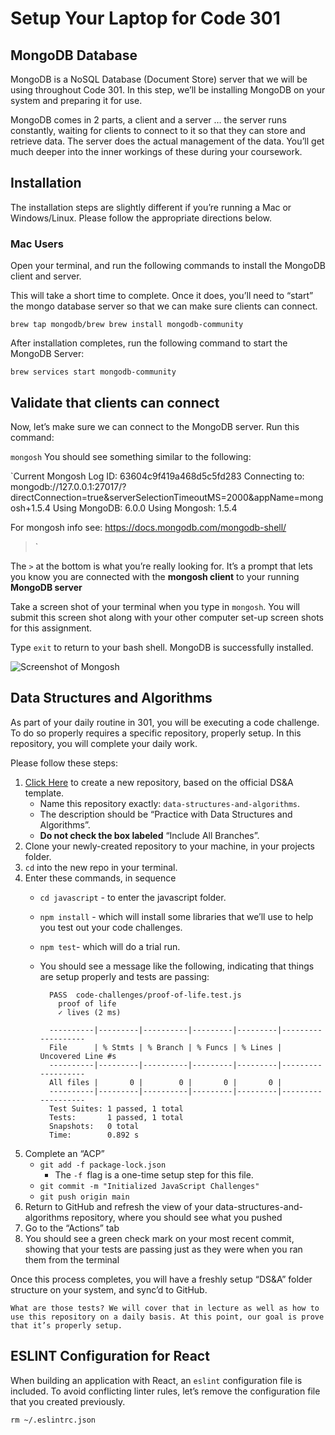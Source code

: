 # Setup Your Laptop for Code 301

## MongoDB Database

MongoDB is a NoSQL Database (Document Store) server that we will be using throughout Code 301. In this step, we’ll be installing MongoDB on your system and preparing it for use.

MongoDB comes in 2 parts, a client and a server … the server runs constantly, waiting for clients to connect to it so that they can store and retrieve data. The server does the actual management of the data. You’ll get much deeper into the inner workings of these during your coursework.

## Installation

The installation steps are slightly different if you’re running a Mac or Windows/Linux. Please follow the appropriate directions below.

### Mac Users

Open your terminal, and run the following commands to install the MongoDB client and server.

This will take a short time to complete. Once it does, you’ll need to “start” the mongo database server so that we can make sure clients can connect.

`brew tap mongodb/brew
brew install mongodb-community`

After installation completes, run the following command to start the MongoDB Server:

`brew services start mongodb-community`

## Validate that clients can connect

Now, let’s make sure we can connect to the MongoDB server. Run this command:

`mongosh`
You should see something similar to the following:

`Current Mongosh Log ID: 63604c9f419a468d5c5fd283
Connecting to:  mongodb://127.0.0.1:27017/?directConnection=true&serverSelectionTimeoutMS=2000&appName=mongosh+1.5.4
Using MongoDB:  6.0.0
Using Mongosh:  1.5.4

For mongosh info see: https://docs.mongodb.com/mongodb-shell/

>`

The `>` at the bottom is what you’re really looking for. It’s a prompt that lets you know you are connected with the **mongosh client** to your running **MongoDB server**

Take a screen shot of your terminal when you type in `mongosh`. You will submit this screen shot along with your other computer set-up screen shots for this assignment.

Type `exit` to return to your bash shell. MongoDB is successfully installed.

![Screenshot of Mongosh](img/mongosh.png)

## Data Structures and Algorithms

As part of your daily routine in 301, you will be executing a code challenge. To do so properly requires a specific repository, properly setup. In this repository, you will complete your daily work.

Please follow these steps:

1. [Click Here](https://github.com/codefellows/data-structures-and-algorithms/generate) to create a new repository, based on the official DS&A template.
    - Name this repository exactly: `data-structures-and-algorithms`.
    - The description should be “Practice with Data Structures and Algorithms”.
    - **Do not check the box labeled** “Include All Branches”.
2. Clone your newly-created repository to your machine, in your projects folder.
3. `cd` into the new repo in your terminal.
4. Enter these commands, in sequence
    - `cd javascript` - to enter the javascript folder.
    - `npm install` - which will install some libraries that we’ll use to help you test out your code challenges.
    - `npm test`- which will do a trial run.
    - You should see a message like the following, indicating that things are setup properly and tests are passing:

            PASS  code-challenges/proof-of-life.test.js
              proof of life
              ✓ lives (2 ms)

            ----------|---------|----------|---------|---------|-------------------
            File      | % Stmts | % Branch | % Funcs | % Lines | Uncovered Line #s
            ----------|---------|----------|---------|---------|-------------------
            All files |       0 |        0 |       0 |       0 |
            ----------|---------|----------|---------|---------|-------------------
            Test Suites: 1 passed, 1 total
            Tests:       1 passed, 1 total
            Snapshots:   0 total
            Time:        0.892 s

5. Complete an “ACP”
    - `git add -f package-lock.json`
      - The `-f `flag is a one-time setup step for this file.
    - `git commit -m "Initialized JavaScript Challenges"`
    - `git push origin main`
6. Return to GitHub and refresh the view of your data-structures-and-algorithms repository, where you should see what you pushed
7. Go to the “Actions” tab
8. You should see a green check mark on your most recent commit, showing that your tests are passing just as they were when you ran them from the terminal

Once this process completes, you will have a freshly setup “DS&A” folder structure on your system, and sync’d to GitHub.

    What are those tests? We will cover that in lecture as well as how to use this repository on a daily basis. At this point, our goal is prove that it’s properly setup.

## ESLINT Configuration for React

When building an application with React, an `eslint` configuration file is included. To avoid conflicting linter rules, let’s remove the configuration file that you created previously.

`rm ~/.eslintrc.json`
